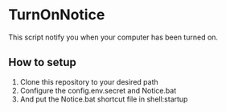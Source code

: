 # TurnOnNotice
This script notify you when your computer has been turned on.

## How to setup

1. Clone this repository to your desired path
2. Configure the config.env.secret and Notice.bat
3. And put the Notice.bat shortcut file in shell:startup
